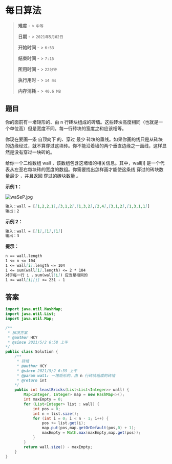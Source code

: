 # 每日算法

> **难度**  - > `中等`
>
> **日期** - > `2021年5月02日`
>
> **开始时间** - > `6:53`
>
> **结束时间** - > `7:15`
>
> **所用时间** - > `22分钟`
>
> **执行用时** - > `14 ms`
>
> **内存消耗** - > `40.6 MB`

## 题目

你的面前有一堵矩形的、由 n 行砖块组成的砖墙。这些砖块高度相同（也就是一个单位高）但是宽度不同。每一行砖块的宽度之和应该相等。

你现在要画一条 自顶向下 的、穿过 最少 砖块的垂线。如果你画的线只是从砖块的边缘经过，就不算穿过这块砖。你不能沿着墙的两个垂直边缘之一画线，这样显然是没有穿过一块砖的。

给你一个二维数组 wall ，该数组包含这堵墙的相关信息。其中，wall[i] 是一个代表从左至右每块砖的宽度的数组。你需要找出怎样画才能使这条线 穿过的砖块数量最少 ，并且返回 穿过的砖块数量 。

**示例 1：**

![waSeP.jpg](https://i.im5i.com/2021/05/02/waSeP.jpg)

```markdown
输入：wall = [[1,2,2,1],[3,1,2],[1,3,2],[2,4],[3,1,2],[1,3,1,1]]
输出：2
```

**示例 2：**

```markdown
输入：wall = [[1],[1],[1]]
输出：3
```

**提示：**

```markdown
n == wall.length
1 <= n <= 104
1 <= wall[i].length <= 104
1 <= sum(wall[i].length) <= 2 * 104
对于每一行 i ，sum(wall[i]) 应当是相同的
1 <= wall[i][j] <= 231 - 1
```

## 答案

```java
import java.util.HashMap;
import java.util.List;
import java.util.Map;

/**
 * 解决方案
 * @author HCY
 * @since 2021/5/2 6:58 上午
*/
public class Solution {
    /**
     * 砖墙
     * @author HCY
     * @since 2021/5/2 6:59 上午
     * @param wall: 一堵矩形的、由 n 行砖块组成的砖墙
     * @return int
    */
    public int leastBricks(List<List<Integer>> wall) {
        Map<Integer, Integer> map = new HashMap<>();
        int maxEmpty = 0;
        for (List<Integer> list : wall) {
            int pos = 0;
            int n = list.size();
            for (int i = 0; i < n - 1; i++) {
                pos += list.get(i);
                map.put(pos,map.getOrDefault(pos,0) + 1);
                maxEmpty = Math.max(maxEmpty,map.get(pos));
            }
        }
        return wall.size() - maxEmpty;
    }
}
```

